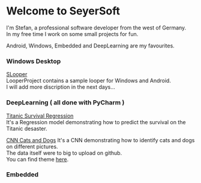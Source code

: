 # Welcome to SeyerSoft

I'm Stefan, a professional software developer from the west of Germany.  
In my free time I work on some small projects for fun.  
  
Android, Windows, Embedded and DeepLearning are my favourites.

### Windows Desktop

[SLooper](https://github.com/StefanKDS/LooperProject)  
LooperProject contains a sample looper for Windows and Android.  
I will add more discription in the next days...
  



### DeepLearning ( all done with PyCharm )
  
[Titanic Survival Regression](https://github.com/StefanKDS/TitanicSurvivalRegression)  
It's a Regression model demonstrating how to predict the survival on the Titanic desaster.  
  
[CNN Cats and Dogs](https://github.com/StefanKDS/CNN_CatsDogs)
It's a CNN demonstrating how to identify cats and dogs on different pictures.  
The data itself were to big to upload on github.  
You can find theme [here](https://www.kaggle.com/c/dogs-vs-cats).
  
  
  
### Embedded


